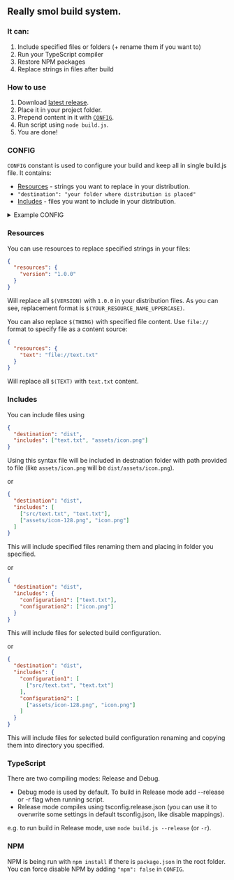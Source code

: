 ## Really smol build system.

### It can:
1) Include specified files or folders (+ rename them if you want to)
2) Run your TypeScript compiler
3) Restore NPM packages
4) Replace strings in files after build

### How to use
1) Download [latest release](/releases/latest).
2) Place it in your project folder.
3) Prepend content in it with [`CONFIG`](#config).
4) Run script using `node build.js`.
5) You are done!

### CONFIG
`CONFIG` constant is used to configure your build and keep all in single build.js file.
It contains:
- [Resources](#resources) - strings you want to replace in your distribution.
- `"destination": "your folder where distribution is placed"`
- [Includes](#includes) - files you want to include in your distribution.
<details>
<summary> Example CONFIG </summary>

```js
const CONFIG = {
  "resources": {
    "version": "1.0.0"
  },

  "destination": "dist",
  "includes": ["text.txt", "assets/icon.png"]
  // Or
  // "includes": [
  //   ["src/text.txt", "text.txt"],
  //   ["assets/icon-128.png", "icon.png"]
  // ]
  // Or
  // "includes": {
  //   "configuration1": ["text.txt"],
  //   "configuration2": ["icon.png"]
  // }
  // Or
  // "includes": {
  //   "configuration1": [
  //     ["src/text.txt", "text.txt"]
  //   ],
  //   "configuration2": [
  //     ["assets/icon-128.png", "icon.png"]
  //   ]
  // }

  // Also some special flags
  // "npm": false
  // "typescript": false
};

// The rest of build.js
```
</details>

### Resources
You can use resources to replace specified strings in your files:
```json
{
  "resources": {
    "version": "1.0.0"
  }
}
```
Will replace all `$(VERSION)` with `1.0.0` in your distribution files.
As you can see, replacement format is `$(YOUR_RESOURCE_NAME_UPPERCASE)`.

You can also replace `$(THING)` with specified file content. Use `file://` format to specify file as a content source:
```json
{
  "resources": {
    "text": "file://text.txt"
  }
}
```
Will replace all `$(TEXT)` with `text.txt` content.

### Includes
You can include files using
```json
{
  "destination": "dist",
  "includes": ["text.txt", "assets/icon.png"]
}
```
Using this syntax file will be included in destnation folder with path provided to file (like `assets/icon.png` will be `dist/assets/icon.png`).

or

```json
{
  "destination": "dist",
  "includes": [
    ["src/text.txt", "text.txt"],
    ["assets/icon-128.png", "icon.png"]
  ]
}
```
This will include specified files renaming them and placing in folder you specified.

or

```json
{
  "destination": "dist",
  "includes": {
    "configuration1": ["text.txt"],
    "configuration2": ["icon.png"]
  }
}
```
This will include files for selected build configuration.

or
```json
{
  "destination": "dist",
  "includes": {
    "configuration1": [
      ["src/text.txt", "text.txt"]
    ],
    "configuration2": [
      ["assets/icon-128.png", "icon.png"]
    ]
  }
}
```
This will include files for selected build configuration renaming and copying them into directory you specified.

### TypeScript
There are two compiling modes: Release and Debug.
- Debug mode is used by default.
To build in Release mode add --release or -r flag when running script.
- Release mode compiles using tsconfig.release.json (you can use it to overwrite some settings in default tsconfig.json, like disable mappings).

e.g. to run build in Release mode, use `node build.js --release` (or `-r`).

### NPM
NPM is being run with `npm install` if there is `package.json` in the root folder. You can force disable NPM by adding `"npm": false` in `CONFIG`.